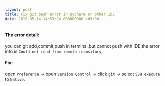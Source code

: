 ```yaml
---
layout: post
title: Fix git push error in pycharm or other IDE
date: 2019-05-14 14:53:24.000000000 +09:00
---
```




#### The error detail:
you can git add,commit,push in terminal,but cannot push with IDE,the error info is ```Could not read from remote repository```;



#### Fix:
open `Preference` -> open `Version Control` -> click `git` -> select `SSH execute` to `Native`.